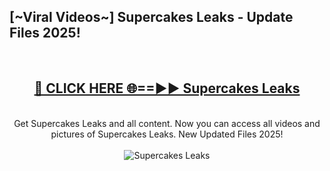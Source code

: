 <h2>[~Viral Videos~] Supercakes Leaks - Update Files 2025!</h2>
<br>
<div align="center">
<h2><a href="https://betterlinks.top/A2PfLJ" rel="nofollow">🔴 CLICK HERE 🌐==►► Supercakes Leaks</a></h2>
<br>
Get Supercakes Leaks and all content. Now you can access all videos and pictures of Supercakes Leaks. New Updated Files 2025!
<br>
<br>
<a href="https://betterlinks.top/A2PfLJ" rel="nofollow" data-target="animated-image.originalLink"><img src="https://i.ibb.co.com/WyWwxjT/player-gif2.gif" alt="Supercakes Leaks" style="max-width: 100%; display: inline-block;" data-target="animated-image.originalImage"></a>
</div>
<br>
